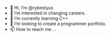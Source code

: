 - 👋 Hi, I’m @rybestyus
- 👀 I’m interested in changing careers.
- 🌱 I’m currently learning C++
- 💞️ I’m looking to create a programmer portfolio.
- 📫 How to reach me ...

<!---
rybestyus/rybestyus is a ✨ special ✨ repository because its `README.md` (this file) appears on your GitHub profile.
You can click the Preview link to take a look at your changes.
--->
